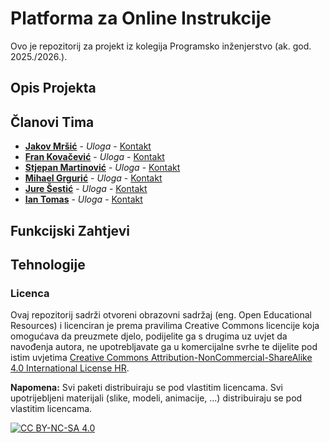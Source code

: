 # Platforma za Online Instrukcije

Ovo je repozitorij za projekt iz kolegija Programsko inženjerstvo (ak. god. 2025./2026.).

## Opis Projekta

## Članovi Tima

*   **[Jakov Mršić](https://github.com/Jakov207)** - *Uloga* - [Kontakt](mailto:jakov.mrsic@fer.unizg.hr)
*   **[Fran Kovačević]()** - *Uloga* - [Kontakt](mailto:fran.kovacevic@fer.unizg.hr)
*   **[Stjepan Martinović](https://github.com/stjepanmmm)** - *Uloga* - [Kontakt](mailto:stjepan.martinovic@fer.unizg.hr)
*   **[Mihael Grgurić]()** - *Uloga* - [Kontakt](mailto:mihael.grguric@fer.unizg.hr)
*   **[Jure Šestić]()** - *Uloga* - [Kontakt](mailto:jure.sestic@fer.unizg.hr)
*   **[Ian Tomas]()** - *Uloga* - [Kontakt](mailto:ian.tomas@fer.unizg.hr)

## Funkcijski Zahtjevi

## Tehnologije

### Licenca

Ovaj repozitorij sadrži otvoreni obrazovni sadržaj (eng. Open Educational Resources) i licenciran je prema pravilima Creative Commons licencije koja omogućava da preuzmete djelo, podijelite ga s drugima uz uvjet da navođenja autora, ne upotrebljavate ga u komercijalne svrhe te dijelite pod istim uvjetima [Creative Commons Attribution-NonCommercial-ShareAlike 4.0 International License HR](https://creativecommons.org/licenses/by-nc-sa/4.0/deed.hr).

**Napomena:**
Svi paketi distribuiraju se pod vlastitim licencama. Svi upotrijebljeni materijali (slike, modeli, animacije, ...) distribuiraju se pod vlastitim licencama.

[![CC BY-NC-SA 4.0][cc-by-nc-sa-image]][cc-by-nc-sa]

[cc-by-nc-sa]: https://creativecommons.org/licenses/by-nc-sa/4.0/deed.hr
[cc-by-nc-sa-image]: https://licensebuttons.net/l/by-nc-sa/4.0/88x31.png
